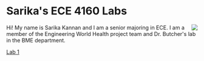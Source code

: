 # Sarika's ECE 4160 Labs

<img align="right" src="https://user-images.githubusercontent.com/123786420/216201631-ade1adfa-2e86-4b5b-953f-54bcfefe45af.jpg">

Hi! My name is Sarika Kannan and I am a senior majoring in ECE. I am a member of the Engineering World Health project team and Dr. Butcher's lab in the BME department.

[Lab 1](/lab1.md)



